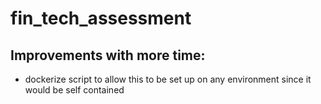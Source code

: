 # fin_tech_assessment
## Improvements with more time: 
- dockerize script to allow this to be set up on any environment since it would be self contained
